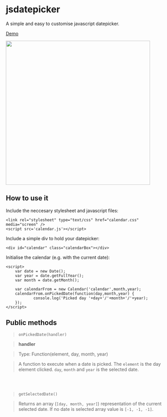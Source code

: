 # jsdatepicker
A simple and easy to customise javascript datepicker.

<a href="http://lucaslouca.github.io/jsdatepicker/">Demo</a>

<img src="https://cloud.githubusercontent.com/assets/10542894/6098126/5b1ea5d4-afd5-11e4-8665-53b481bab334.png" width="450"/>

## How to use it

Include the neccesary stylesheet and javascript files:
```
<link rel="stylesheet" type="text/css" href="calendar.css" media="screen" />
<script src='calendar.js'></script>
```

Include a simple div to hold your datepicker:
```
<div id="calendar" class="calendarBox"></div>
```

Initialise the calendar (e.g. with the current date):
```
<script>
	var date = new Date();
	var year = date.getFullYear();
	var month = date.getMonth();
	
    var calendarFrom = new Calendar('calendar',month,year);
    calendarFrom.onPickedDate(function(day,month,year) {
			console.log('Picked day '+day+'/'+month+'/'+year);
    });	
</script>
```

## Public methods

> `onPickedDate(handler)`

>**handler**

>Type: Function(element, day, month, year)

>A function to execute when a date is picked. The `element` is the day element clicked. `day`, `month` and `year` is the selected date. 

<br>
<br>

> `getSelectedDate()`

>Returns an array (`[day, month, year]`) representation of the current selected date. If no date is selected array value is `[-1, -1, -1]`.
